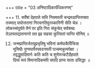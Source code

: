 +++
title = "03 अनिष्टादिकार्यधिकरणम्"

+++
11. सर्वेषां देहपाते सति नियमवती चन्द्रमःप्राप्तिरुक्ता  
तस्मात् पापोत्तराणां निरयगतिपुरस्कारिणी सेति चेन्न ।  
लोकस्संपूर्यते तैर्न पर इति गिरा संकुचेत् सर्वशब्दः  
तेऽतस्तद्यातनान्ते तत इह सहसा कुत्सितां यान्ति योनिम् ॥

12. जन्मप्राप्तिर्जरायुप्रभृतिषु भविनां कर्मपाकैर्विचित्रा  
भूयिष्ठैः पुण्यपापैरपवदनवती पञ्चमाहुत्यपेक्षा ।  
तद्वद्धूमादिमार्गः कति कति च शुभैरुत्कटैर्देहपाते  
दिव्यं रूपं विमानादिकमपि सपदि प्राप्य याताः प्रसिद्धाः ॥